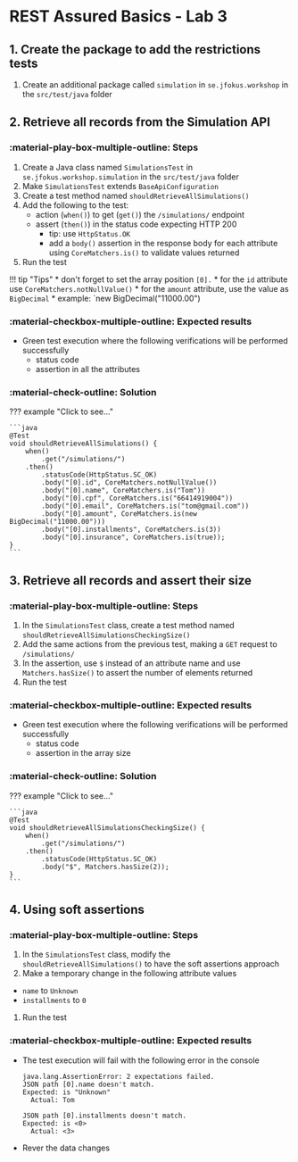# REST Assured Basics - Lab 3


## 1. Create the package to add the restrictions tests

1. Create an additional package called `simulation` in `se.jfokus.workshop` in the `src/test/java` folder


## 2. Retrieve all records from the Simulation API

### :material-play-box-multiple-outline: Steps

1. Create a Java class named `SimulationsTest` in `se.jfokus.workshop.simulation` in the `src/test/java` folder
2. Make `SimulationsTest` extends `BaseApiConfiguration`
3. Create a test method named `shouldRetrieveAllSimulations()`
4. Add the following to the test:
    - action (`when()`) to get (`get()`) the `/simulations/` endpoint
    - assert (`then()`) in the status code expecting HTTP 200
        - tip: use `HttpStatus.OK`
        - add a `body()` assertion in the response body for each attribute using `CoreMatchers.is()` to validate values returned
5. Run the test 

!!! tip "Tips"
    * don't forget to set the array position `[0].`
    * for the `id` attribute use `CoreMatchers.notNullValue()`
    * for the `amount` attribute, use the value as `BigDecimal`
      * example: `new BigDecimal("11000.00")  


### :material-checkbox-multiple-outline: Expected results

- Green test execution where the following verifications will be performed successfully
    - status code
    - assertion in all the attributes

### :material-check-outline: Solution

??? example "Click to see..."

    ```java
    @Test
    void shouldRetrieveAllSimulations() {
        when()
            .get("/simulations/")
        .then()
            .statusCode(HttpStatus.SC_OK)
            .body("[0].id", CoreMatchers.notNullValue())
            .body("[0].name", CoreMatchers.is("Tom"))
            .body("[0].cpf", CoreMatchers.is("66414919004"))
            .body("[0].email", CoreMatchers.is("tom@gmail.com"))
            .body("[0].amount", CoreMatchers.is(new BigDecimal("11000.00")))
            .body("[0].installments", CoreMatchers.is(3))
            .body("[0].insurance", CoreMatchers.is(true));
    }  
    ```

## 3. Retrieve all records and assert their size

### :material-play-box-multiple-outline: Steps

1. In the `SimulationsTest` class, create a test method named `shouldRetrieveAllSimulationsCheckingSize()`
2. Add the same actions from the previous test, making a `GET` request to `/simulations/`
3. In the assertion, use `$` instead of an attribute name and use `Matchers.hasSize()` to assert the number of elements returned
4. Run the test


### :material-checkbox-multiple-outline: Expected results

- Green test execution where the following verifications will be performed successfully
    - status code
    - assertion in the array size


### :material-check-outline: Solution

??? example "Click to see..."

    ```java
    @Test
    void shouldRetrieveAllSimulationsCheckingSize() {
        when()
            .get("/simulations/")
        .then()
            .statusCode(HttpStatus.SC_OK)
            .body("$", Matchers.hasSize(2));
    } 
    ```

## 4. Using soft assertions

### :material-play-box-multiple-outline: Steps

1. In the `SimulationsTest` class, modify the `shouldRetrieveAllSimulations()` to have the soft assertions approach
2. Make a temporary change in the following attribute values 
  - `name` to `Unknown`
  - `installments` to `0`
1. Run the test


### :material-checkbox-multiple-outline: Expected results

- The test execution will fail with the following error in the console
  ```
  java.lang.AssertionError: 2 expectations failed.
  JSON path [0].name doesn't match.
  Expected: is "Unknown"
    Actual: Tom

  JSON path [0].installments doesn't match.
  Expected: is <0>
    Actual: <3>
  ```
- Rever the data changes
